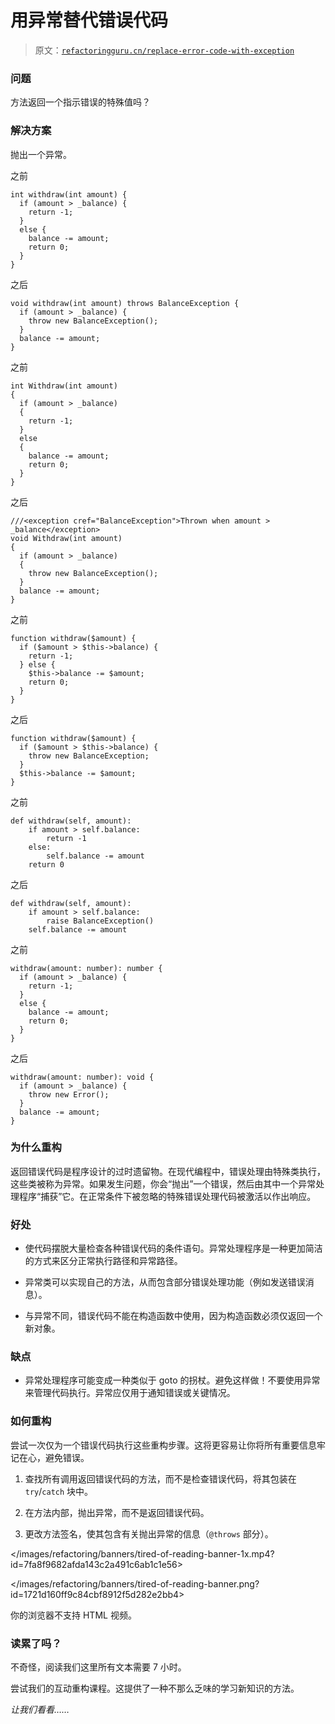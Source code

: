 # 用异常替代错误代码

> 原文：[`refactoringguru.cn/replace-error-code-with-exception`](https://refactoringguru.cn/replace-error-code-with-exception)

### 问题

方法返回一个指示错误的特殊值吗？

### 解决方案

抛出一个异常。

之前

```
int withdraw(int amount) {
  if (amount > _balance) {
    return -1;
  }
  else {
    balance -= amount;
    return 0;
  }
}
```

之后

```
void withdraw(int amount) throws BalanceException {
  if (amount > _balance) {
    throw new BalanceException();
  }
  balance -= amount;
}
```

之前

```
int Withdraw(int amount) 
{
  if (amount > _balance) 
  {
    return -1;
  }
  else 
  {
    balance -= amount;
    return 0;
  }
}
```

之后

```
///<exception cref="BalanceException">Thrown when amount > _balance</exception>
void Withdraw(int amount)
{
  if (amount > _balance) 
  {
    throw new BalanceException();
  }
  balance -= amount;
}
```

之前

```
function withdraw($amount) {
  if ($amount > $this->balance) {
    return -1;
  } else {
    $this->balance -= $amount;
    return 0;
  }
}
```

之后

```
function withdraw($amount) {
  if ($amount > $this->balance) {
    throw new BalanceException;
  }
  $this->balance -= $amount;
}

```

之前

```
def withdraw(self, amount):
    if amount > self.balance:
        return -1
    else:
        self.balance -= amount
    return 0
```

之后

```
def withdraw(self, amount):
    if amount > self.balance:
        raise BalanceException()
    self.balance -= amount
```

之前

```
withdraw(amount: number): number {
  if (amount > _balance) {
    return -1;
  }
  else {
    balance -= amount;
    return 0;
  }
}
```

之后

```
withdraw(amount: number): void {
  if (amount > _balance) {
    throw new Error();
  }
  balance -= amount;
}
```

### 为什么重构

返回错误代码是程序设计的过时遗留物。在现代编程中，错误处理由特殊类执行，这些类被称为异常。如果发生问题，你会“抛出”一个错误，然后由其中一个异常处理程序“捕获”它。在正常条件下被忽略的特殊错误处理代码被激活以作出响应。

### 好处

+   使代码摆脱大量检查各种错误代码的条件语句。异常处理程序是一种更加简洁的方式来区分正常执行路径和异常路径。

+   异常类可以实现自己的方法，从而包含部分错误处理功能（例如发送错误消息）。

+   与异常不同，错误代码不能在构造函数中使用，因为构造函数必须仅返回一个新对象。

### 缺点

+   异常处理程序可能变成一种类似于 goto 的拐杖。避免这样做！不要使用异常来管理代码执行。异常应仅用于通知错误或关键情况。

### 如何重构

尝试一次仅为一个错误代码执行这些重构步骤。这将更容易让你将所有重要信息牢记在心，避免错误。

1.  查找所有调用返回错误代码的方法，而不是检查错误代码，将其包装在 `try`/`catch` 块中。

1.  在方法内部，抛出异常，而不是返回错误代码。

1.  更改方法签名，使其包含有关抛出异常的信息（`@throws` 部分）。

</images/refactoring/banners/tired-of-reading-banner-1x.mp4?id=7fa8f9682afda143c2a491c6ab1c1e56>

</images/refactoring/banners/tired-of-reading-banner.png?id=1721d160ff9c84cbf8912f5d282e2bb4>

你的浏览器不支持 HTML 视频。

### 读累了吗？

不奇怪，阅读我们这里所有文本需要 7 小时。

尝试我们的互动重构课程。这提供了一种不那么乏味的学习新知识的方法。

*让我们看看……*
